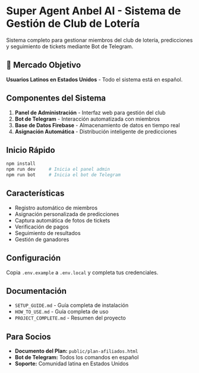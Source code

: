 # Super Agent Anbel AI - Sistema de Gestión de Club de Lotería

Sistema completo para gestionar miembros del club de lotería, predicciones y seguimiento de tickets mediante Bot de Telegram.

## 🎯 Mercado Objetivo

**Usuarios Latinos en Estados Unidos** - Todo el sistema está en español.

## Componentes del Sistema

1. **Panel de Administración** - Interfaz web para gestión del club
2. **Bot de Telegram** - Interacción automatizada con miembros
3. **Base de Datos Firebase** - Almacenamiento de datos en tiempo real
4. **Asignación Automática** - Distribución inteligente de predicciones

## Inicio Rápido

```bash
npm install
npm run dev     # Inicia el panel admin
npm run bot     # Inicia el bot de Telegram
```

## Características

- Registro automático de miembros
- Asignación personalizada de predicciones
- Captura automática de fotos de tickets
- Verificación de pagos
- Seguimiento de resultados
- Gestión de ganadores

## Configuración

Copia `.env.example` a `.env.local` y completa tus credenciales.

## Documentación

- `SETUP_GUIDE.md` - Guía completa de instalación
- `HOW_TO_USE.md` - Guía completa de uso
- `PROJECT_COMPLETE.md` - Resumen del proyecto

## Para Socios

- **Documento del Plan:** `public/plan-afiliados.html`
- **Bot de Telegram:** Todos los comandos en español
- **Soporte:** Comunidad latina en Estados Unidos
